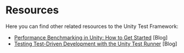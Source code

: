 # Resources

Here you can find other related resources to the Unity Test Framework:

* [Performance Benchmarking in Unity: How to Get Started](https://blogs.unity3d.com/2018/09/25/performance-benchmarking-in-unity-how-to-get-started/) [Blog]
* [Testing Test-Driven Development with the Unity Test Runner](https://blogs.unity3d.com/2018/11/02/testing-test-driven-development-with-the-unity-test-runner/) [Blog]